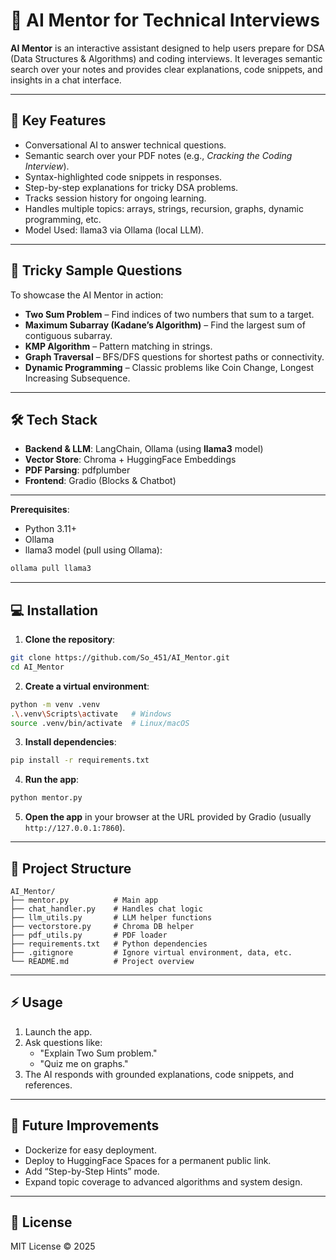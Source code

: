 # 🤖 AI Mentor for Technical Interviews

**AI Mentor** is an interactive assistant designed to help users prepare for DSA (Data Structures & Algorithms) and coding interviews. It leverages semantic search over your notes and provides clear explanations, code snippets, and insights in a chat interface.

---

## 🚀 Key Features

- Conversational AI to answer technical questions.
- Semantic search over your PDF notes (e.g., *Cracking the Coding Interview*).
- Syntax-highlighted code snippets in responses.
- Step-by-step explanations for tricky DSA problems.
- Tracks session history for ongoing learning.
- Handles multiple topics: arrays, strings, recursion, graphs, dynamic programming, etc.
- Model Used: llama3 via Ollama (local LLM).

---

## 🧩 Tricky Sample Questions

To showcase the AI Mentor in action:

- **Two Sum Problem** – Find indices of two numbers that sum to a target.
- **Maximum Subarray (Kadane’s Algorithm)** – Find the largest sum of contiguous subarray.
- **KMP Algorithm** – Pattern matching in strings.
- **Graph Traversal** – BFS/DFS questions for shortest paths or connectivity.
- **Dynamic Programming** – Classic problems like Coin Change, Longest Increasing Subsequence.

---

## 🛠 Tech Stack

- **Backend & LLM**: LangChain, Ollama (using **llama3** model)
- **Vector Store**: Chroma + HuggingFace Embeddings
- **PDF Parsing**: pdfplumber
- **Frontend**: Gradio (Blocks & Chatbot)

---
**Prerequisites**:

- Python 3.11+
- Ollama
- llama3 model (pull using Ollama):

```bash
ollama pull llama3
```

---
## 💻 Installation

1. **Clone the repository**:

```bash
git clone https://github.com/So_451/AI_Mentor.git
cd AI_Mentor
```

2. **Create a virtual environment**:

```bash
python -m venv .venv
.\.venv\Scripts\activate   # Windows
source .venv/bin/activate  # Linux/macOS
```

3. **Install dependencies**:

```bash
pip install -r requirements.txt
```

4. **Run the app**:

```bash
python mentor.py
```

5. **Open the app** in your browser at the URL provided by Gradio (usually `http://127.0.0.1:7860`).

---

## 📂 Project Structure

```
AI_Mentor/
├── mentor.py          # Main app
├── chat_handler.py    # Handles chat logic
├── llm_utils.py       # LLM helper functions
├── vectorstore.py     # Chroma DB helper
├── pdf_utils.py       # PDF loader
├── requirements.txt   # Python dependencies
├── .gitignore         # Ignore virtual environment, data, etc.
└── README.md          # Project overview
```

---

## ⚡ Usage

1. Launch the app.
2. Ask questions like:
   - "Explain Two Sum problem."
   - "Quiz me on graphs."
3. The AI responds with grounded explanations, code snippets, and references.

---



## 🌟 Future Improvements

- Dockerize for easy deployment.
- Deploy to HuggingFace Spaces for a permanent public link.
- Add “Step-by-Step Hints” mode.
- Expand topic coverage to advanced algorithms and system design.

---

## 📄 License

MIT License © 2025

